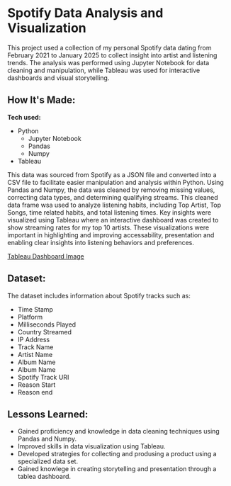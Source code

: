 # Spotify Data Analysis and Visualization

This project used a collection of my personal Spotify data dating from February 2021 to January 2025 to collect insight into artist and listening trends. The analysis was performed using Jupyter Notebook for data cleaning and manipulation, while Tableau was used for interactive dashboards and visual storytelling.

## How It's Made:

**Tech used:** 
* Python
  - Jupyter Notebook 
  - Pandas
  - Numpy
* Tableau

This data was sourced from Spotify as a JSON file and converted into a CSV file to facilitate easier manipulation and analysis within Python. Using Pandas and Numpy, the data was cleaned by removing missing values, correcting data types, and determining qualifying streams. This cleaned data frame wsa used to analyze listening habits, including Top Artist, Top Songs, time related habits, and total listening times. Key insights were visualized using Tableau where an interactive dashboard was created to show streaming rates for my top 10 artists. These visualizations were important in highlighting and improving accessability, presentation and enabling clear insights into listening behaviors and preferences.

[Tableau Dashboard Image](SpotifyDashboard.png)

## Dataset:
The dataset includes information about Spotify tracks such as:
* Time Stamp
* Platform
* Milliseconds Played
* Country Streamed
* IP Address
* Track Name
* Artist Name
* Album Name
* Album Name
* Spotify Track URI
* Reason Start
* Reason end

## Lessons Learned:

* Gained proficiency and knowledge in data cleaning techniques using Pandas and Numpy.
* Improved skills in data visualization using Tableau.
* Developed strategies for collecting and produsing a product using a specialized data set.
* Gained knowlege in creating storytelling and presentation through a tablea dashboard.
